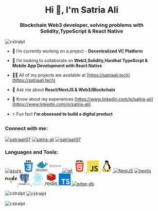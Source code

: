 <h1 align="center">Hi 👋, I'm Satria Ali</h1>
<h3 align="center">Blockchain Web3 developer, solving problems with Solidity,TypeScript & React Native</h3>

<p align="left"> <img src="https://komarev.com/ghpvc/?username=cstralpt&label=Profile%20views&color=0e75b6&style=flat" alt="cstralpt" /> </p>

 </p>

- 🔭 I’m currently working on a project - **Decentralized VC Platform**

- 👯 I’m looking to collaborate on **Web3,Solidity,Hardhat TypeScrpt & Mobile App Development with React Native**

- 👨‍💻 All of my projects are available at [https://satriaali.tech](https://satriaali.tech)

- 💬 Ask me about **React/NextJS & Web3/Blockchain**

- 📄 Know about my experiences [https://www.linkedin.com/in/satria-ali](https://www.linkedin.com/in/satria-ali)

- ⚡ Fun fact **I'm obsessed to build a digital product**

<h3 align="left">Connect with me:</h3>
<p align="left">
<a href="https://twitter.com/satriaali07" target="blank"><img align="center" src="https://raw.githubusercontent.com/rahuldkjain/github-profile-readme-generator/master/src/images/icons/Social/twitter.svg" alt="satriaali07" height="30" width="40" /></a>
<a href="https://linkedin.com/in/satria-ali" target="blank"><img align="center" src="https://raw.githubusercontent.com/rahuldkjain/github-profile-readme-generator/master/src/images/icons/Social/linked-in-alt.svg" alt="satria-ali" height="30" width="40" /></a>
<a href="https://instagram.com/satriaali07" target="blank"><img align="center" src="https://raw.githubusercontent.com/rahuldkjain/github-profile-readme-generator/master/src/images/icons/Social/instagram.svg" alt="satriaali07" height="30" width="40" /></a>
</p>

<h3 align="left">Languages and Tools:</h3>
<p align="left"> <a href="https://azure.microsoft.com/en-in/" target="_blank" rel="noreferrer"> <img src="https://www.vectorlogo.zone/logos/microsoft_azure/microsoft_azure-icon.svg" alt="azure" width="40" height="40"/> </a> <a href="https://www.w3schools.com/css/" target="_blank" rel="noreferrer"> <img src="https://raw.githubusercontent.com/devicons/devicon/master/icons/css3/css3-original-wordmark.svg" alt="css3" width="40" height="40"/> </a> <a href="https://www.docker.com/" target="_blank" rel="noreferrer"> <img src="https://raw.githubusercontent.com/devicons/devicon/master/icons/docker/docker-original-wordmark.svg" alt="docker" width="40" height="40"/> </a> <a href="https://expressjs.com" target="_blank" rel="noreferrer"> <img src="https://raw.githubusercontent.com/devicons/devicon/master/icons/express/express-original-wordmark.svg" alt="express" width="40" height="40"/> </a> <a href="https://git-scm.com/" target="_blank" rel="noreferrer"> <img src="https://www.vectorlogo.zone/logos/git-scm/git-scm-icon.svg" alt="git" width="40" height="40"/> </a> <a href="https://www.w3.org/html/" target="_blank" rel="noreferrer"> <img src="https://raw.githubusercontent.com/devicons/devicon/master/icons/html5/html5-original-wordmark.svg" alt="html5" width="40" height="40"/> </a> <a href="https://developer.mozilla.org/en-US/docs/Web/JavaScript" target="_blank" rel="noreferrer"> <img src="https://raw.githubusercontent.com/devicons/devicon/master/icons/javascript/javascript-original.svg" alt="javascript" width="40" height="40"/> </a> <a href="https://www.linux.org/" target="_blank" rel="noreferrer"> <img src="https://raw.githubusercontent.com/devicons/devicon/master/icons/linux/linux-original.svg" alt="linux" width="40" height="40"/> </a>
<a href="https://docs.nestjs.com/" target="_blank" rel="noreferrer"><img src="https://raw.githubusercontent.com/danielcranney/readme-generator/main/public/icons/skills/nestjs-colored.svg" width="36" height="36" alt="NestJS" /></a> <a href="https://nextjs.org/" target="_blank" rel="noreferrer"> <img src="https://cdn.worldvectorlogo.com/logos/nextjs-2.svg" alt="nextjs" width="40" height="40"/> </a> <a href="https://nodejs.org" target="_blank" rel="noreferrer"> <img src="https://raw.githubusercontent.com/devicons/devicon/master/icons/nodejs/nodejs-original-wordmark.svg" alt="nodejs" width="40" height="40"/> </a> <a href="https://www.postgresql.org" target="_blank" rel="noreferrer"> <img src="https://raw.githubusercontent.com/devicons/devicon/master/icons/postgresql/postgresql-original-wordmark.svg" alt="postgresql" width="40" height="40"/> </a> <a href="https://reactjs.org/" target="_blank" rel="noreferrer"> <img src="https://raw.githubusercontent.com/devicons/devicon/master/icons/react/react-original-wordmark.svg" alt="react" width="40" height="40"/> </a> <a href="https://redis.io" target="_blank" rel="noreferrer"> <img src="https://raw.githubusercontent.com/devicons/devicon/master/icons/redis/redis-original-wordmark.svg" alt="redis" width="40" height="40"/> </a> <a href="https://www.typescriptlang.org/" target="_blank" rel="noreferrer"> <img src="https://raw.githubusercontent.com/devicons/devicon/master/icons/typescript/typescript-original.svg" alt="typescript" width="40" height="40"/> </a>
<a href="https://docs.edgedb.com/" target="_blank" rel="noreferrer"> <img src="https://avatars.githubusercontent.com/u/14262913?s=48&v=4" alt="edge-db" width="40" height="40"/> </a>

</p>

<p><img align="left" src="https://github-readme-stats.vercel.app/api/top-langs?username=cstralpt&show_icons=true&locale=en&layout=compact" alt="cstralpt" /></p>

<p>&nbsp;<img align="center" src="https://github-readme-stats.vercel.app/api?username=cstralpt&show_icons=true&locale=en" alt="cstralpt" /></p>

<p><img align="center" src="https://github-readme-streak-stats.herokuapp.com/?user=cstralpt&" alt="cstralpt" /></p>

